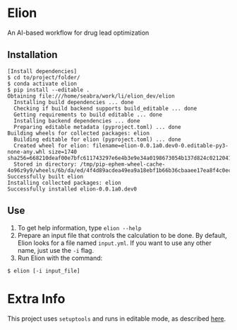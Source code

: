 # Elion
An AI-based workflow for drug lead optimization

## Installation
```
[Install dependencies]
$ cd to/project/folder/
$ conda activate elion
$ pip install --editable .
Obtaining file:///home/seabra/work/li/elion_dev/elion
  Installing build dependencies ... done
  Checking if build backend supports build_editable ... done
  Getting requirements to build editable ... done
  Installing backend dependencies ... done
  Preparing editable metadata (pyproject.toml) ... done
Building wheels for collected packages: elion
  Building editable for elion (pyproject.toml) ... done
  Created wheel for elion: filename=elion-0.0.1a0.dev0-0.editable-py3-none-any.whl size=1740 sha256=668210deaf00e7bfc611743297e6e4b3e9e34a0198673054b137d824c0212041
  Stored in directory: /tmp/pip-ephem-wheel-cache-4o96z9y9/wheels/6b/da/ed/4f4d89acdea49ea9a18ebf1b66b36cbaaee17ea8f4c0eccc96
Successfully built elion
Installing collected packages: elion
Successfully installed elion-0.0.1a0.dev0
```

## Use
1. To get help information, type `elion --help`
1. Prepare an input file that controls the calculation to be done. By default, Elion looks for a file named `input.yml`. If you want to use any other name, just use the `-i` flag.
1. Run Elion with the command:
```
$ elion [-i input_file]
```

# Extra Info
This project uses `setuptools` and runs in editable mode, as described [here](https://setuptools.pypa.io/en/latest/userguide/development_mode.html).